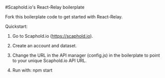 #Scaphold.io's React-Relay boilerplate

Fork this boilerplate code to get started with React-Relay.

Quickstart:

1) Go to Scaphold.io (https://scaphold.io).

2) Create an account and dataset.

3) Change the URL in the API manager (config.js) in the boilerplate to point to your unique Scaphold.io API URL.

4) Run with: npm start
